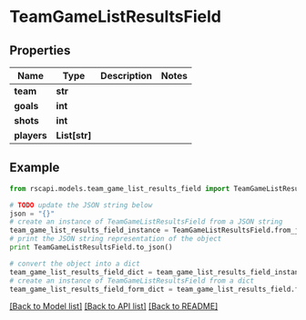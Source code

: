# TeamGameListResultsField


## Properties
Name | Type | Description | Notes
------------ | ------------- | ------------- | -------------
**team** | **str** |  | 
**goals** | **int** |  | 
**shots** | **int** |  | 
**players** | **List[str]** |  | 

## Example

```python
from rscapi.models.team_game_list_results_field import TeamGameListResultsField

# TODO update the JSON string below
json = "{}"
# create an instance of TeamGameListResultsField from a JSON string
team_game_list_results_field_instance = TeamGameListResultsField.from_json(json)
# print the JSON string representation of the object
print TeamGameListResultsField.to_json()

# convert the object into a dict
team_game_list_results_field_dict = team_game_list_results_field_instance.to_dict()
# create an instance of TeamGameListResultsField from a dict
team_game_list_results_field_form_dict = team_game_list_results_field.from_dict(team_game_list_results_field_dict)
```
[[Back to Model list]](../README.md#documentation-for-models) [[Back to API list]](../README.md#documentation-for-api-endpoints) [[Back to README]](../README.md)


